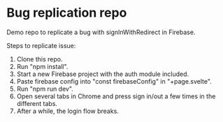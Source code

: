 # Bug replication repo

Demo repo to replicate a bug with signInWithRedirect in Firebase.

Steps to replicate issue:

1. Clone this repo.
2. Run "npm install".
3. Start a new Firebase project with the auth module included.
4. Paste firebase config into "const firebaseConfig" in "+page.svelte".
5. Run "npm run dev".
6. Open several tabs in Chrome and press sign in/out a few times in the different tabs.
7. After a while, the login flow breaks.